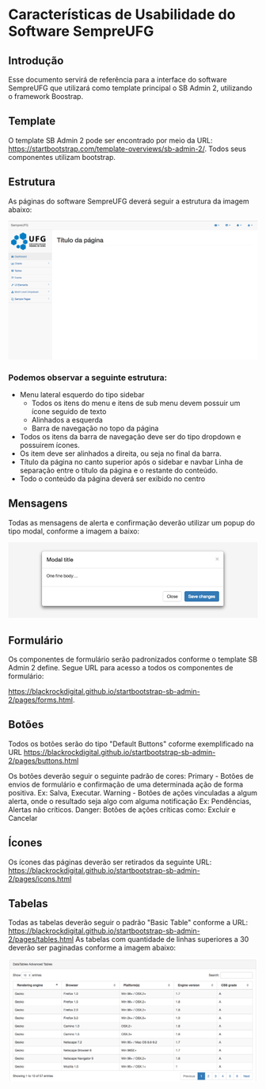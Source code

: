 # Características de Usabilidade do Software SempreUFG

## Introdução
Esse documento servirá de referência para a interface do software SempreUFG que utilizará como template principal o SB Admin 2, utilizando o framework Boostrap.

## Template
O template SB Admin 2 pode ser encontrado por meio da URL: https://startbootstrap.com/template-overviews/sb-admin-2/. Todos seus componentes utilizam bootstrap.

## Estrutura
 As páginas do software SempreUFG deverá seguir a estrutura da imagem abaixo:

![Estrutura da página](./anexos/req/caracteristicas-de-usabilidade/estrutura.png)

### Podemos observar a seguinte estrutura:

* Menu lateral esquerdo do tipo sidebar
  * Todos os itens do menu e itens de sub menu devem possuir um ícone seguido de texto
  * Alinhados a esquerda
  * Barra de navegação no topo da página
* Todos os itens da barra de navegação deve ser do tipo dropdown e possuirem ícones.
* Os item deve ser alinhados a direita, ou seja no final da barra.
* Título da página no canto superior após o sidebar e navbar
Linha de separação entre o título da página e o restante do conteúdo.
* Todo o conteúdo da página deverá ser exibido no centro

## Mensagens
Todas as mensagens de alerta e confirmação deverão utilizar um popup do tipo modal, conforme a imagem a baixo:

![Modal Boostrap](./anexos/req/caracteristicas-de-usabilidade/modal.png)

## Formulário

Os componentes de formulário serão padronizados conforme o template SB Admin 2 define. Segue URL para acesso a todos os componentes de formulário:

https://blackrockdigital.github.io/startbootstrap-sb-admin-2/pages/forms.html.

## Botões

Todos os botões serão do tipo "Default Buttons" coforme exemplificado na URL https://blackrockdigital.github.io/startbootstrap-sb-admin-2/pages/buttons.html

Os botões deverão seguir o seguinte padrão de cores:
Primary - Botões de envios de formulário e confirmação de uma determinada ação de forma positiva. Ex: Salva, Executar.
Warning - Botões de ações vinculadas a algum alerta, onde o resultado seja algo com alguma notificação Ex: Pendências, Alertas não críticos.
Danger: Botões de ações críticas como: Excluir e Cancelar

## Ícones
Os ícones das páginas deverão ser retirados da seguinte URL:
https://blackrockdigital.github.io/startbootstrap-sb-admin-2/pages/icons.html

## Tabelas

Todas as tabelas deverão seguir o padrão "Basic Table" conforme a URL:
https://blackrockdigital.github.io/startbootstrap-sb-admin-2/pages/tables.html
As tabelas com quantidade de linhas superiores a 30 deverão ser paginadas conforme a imagem abaixo:

![Paginação](./anexos/req/caracteristicas-de-usabilidade/paginacao.png)
